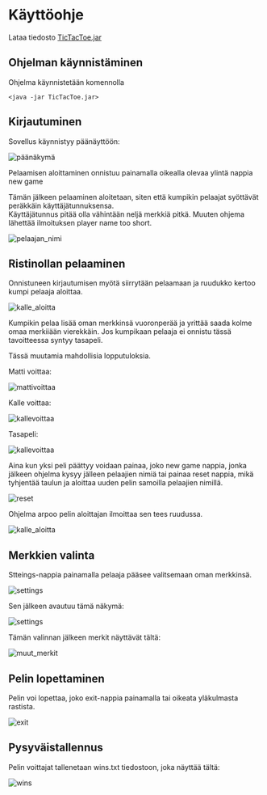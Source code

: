 # Käyttöohje  

Lataa tiedosto [TicTacToe.jar](https://github.com/joku-johku/ot-harjoitustyo3/releases/tag/Loppurelease)  

## Ohjelman käynnistäminen  

Ohjelma käynnistetään komennolla  

`<java -jar TicTacToe.jar>`  

## Kirjautuminen  

Sovellus käynnistyy päänäyttöön:  

![päänäkymä](https://github.com/joku-johku/ot-harjoitustyo3/blob/master/dokumentaatio/kuvat/paanakyma.PNG)

Pelaamisen aloittaminen onnistuu painamalla oikealla olevaa ylintä nappia new game

Tämän jälkeen pelaaminen aloitetaan, siten että kumpikin pelaajat syöttävät peräkkäin käyttäjätunnuksensa.  
Käyttäjätunnus pitää olla vähintään neljä merkkiä pitkä. Muuten ohjema lähettää ilmoituksen player name too short.

![pelaajan_nimi](https://github.com/joku-johku/ot-harjoitustyo3/blob/master/dokumentaatio/kuvat/pelaajannimi.png)


## Ristinollan pelaaminen  

Onnistuneen kirjautumisen myötä siirrytään pelaamaan ja ruudukko kertoo kumpi pelaaja aloittaa.  

![kalle_aloitta](https://github.com/joku-johku/ot-harjoitustyo3/blob/master/dokumentaatio/kuvat/kalle_aloittaa.PNG)  

Kumpikin pelaa lisää oman merkkinsä vuoronperää ja yrittää saada kolme omaa merkiiään vierekkäin.  Jos kumpikaan pelaaja ei onnistu tässä tavoitteessa syntyy tasapeli.

Tässä muutamia mahdollisia lopputuloksia.  

Matti voittaa:  

![mattivoittaa](https://github.com/joku-johku/ot-harjoitustyo3/blob/master/dokumentaatio/kuvat/mattivoittaa.PNG)  

Kalle voittaa:  

![kallevoittaa](https://github.com/joku-johku/ot-harjoitustyo3/blob/master/dokumentaatio/kuvat/kallevoittaa.PNG)  

Tasapeli:  

![kallevoittaa](https://github.com/joku-johku/ot-harjoitustyo3/blob/master/dokumentaatio/kuvat/tasapeli.PNG)  

Aina kun yksi peli päättyy voidaan painaa, joko new game nappia, jonka jälkeen ohjelma kysyy jälleen pelaajien nimiä tai painaa reset nappia, mikä tyhjentää taulun ja aloittaa uuden pelin samoilla pelaajien nimillä.  

![reset](https://github.com/joku-johku/ot-harjoitustyo3/blob/master/dokumentaatio/kuvat/resetointi.jpg)  

Ohjelma arpoo pelin aloittajan ilmoittaa sen tees ruudussa.  

![kalle_aloitta](https://github.com/joku-johku/ot-harjoitustyo3/blob/master/dokumentaatio/kuvat/kalle_aloittaa.PNG)  

## Merkkien valinta  

Stteings-nappia painamalla pelaaja pääsee valitsemaan oman merkkinsä.  

![settings](https://github.com/joku-johku/ot-harjoitustyo3/blob/master/dokumentaatio/kuvat/punainen_ympyra.PNG)  

Sen jälkeen avautuu tämä näkymä:  

![settings](https://github.com/joku-johku/ot-harjoitustyo3/blob/master/dokumentaatio/kuvat/settings.PNG)  

Tämän valinnan jälkeen merkit näyttävät tältä:  

![muut_merkit](https://github.com/joku-johku/ot-harjoitustyo3/blob/master/dokumentaatio/kuvat/muut_merkit.PNG)  

## Pelin lopettaminen

Pelin voi lopettaa, joko exit-nappia painamalla tai oikeata yläkulmasta rastista.  

![exit](https://github.com/joku-johku/ot-harjoitustyo3/blob/master/dokumentaatio/kuvat/exit.PNG)  

##  Pysyväistallennus  

Pelin voittajat tallenetaan wins.txt tiedostoon, joka näyttää tältä:  

![wins](https://github.com/joku-johku/ot-harjoitustyo3/blob/master/dokumentaatio/kuvat/wins.PNG)  

